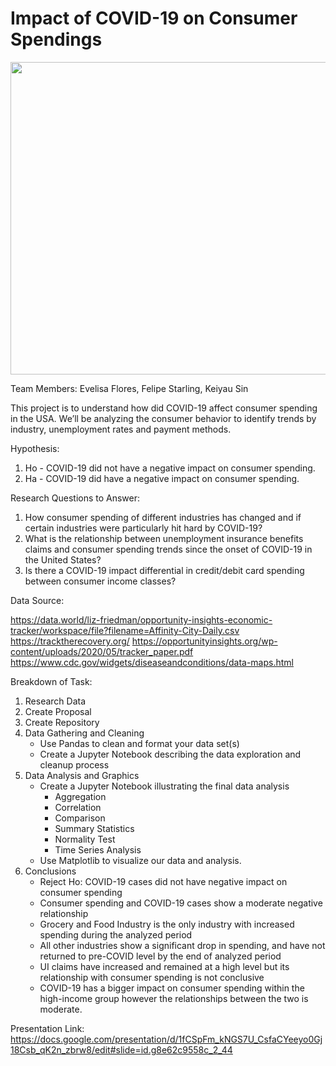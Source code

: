
# Impact of COVID-19 on Consumer Spendings


<img src="https://itab.com/imagevault/publishedmedia/a52tlidz2csk2ry4zqz9/wesley-tingey-DBu9IrkuPFM-unsplash.jpg" width="1000" height="500">


Team Members:  Evelisa Flores, Felipe Starling, Keiyau Sin

This project is to understand how did COVID-19 affect consumer spending in the USA. We’ll be analyzing the consumer behavior to identify trends by industry, unemployment rates and payment methods.

Hypothesis: 
1. Ho - COVID-19 did not have a negative impact on consumer spending.
2. Ha - COVID-19 did have a negative impact on consumer spending.

Research Questions to Answer:
1. How consumer spending of different industries has changed and if certain industries were particularly hit hard by COVID-19?
2. What is the relationship between unemployment insurance benefits claims and consumer spending trends since the onset of COVID-19 in the United States?
3. Is there a COVID-19 impact differential in credit/debit card spending between consumer income classes?

Data Source: 

https://data.world/liz-friedman/opportunity-insights-economic-tracker/workspace/file?filename=Affinity-City-Daily.csv
https://tracktherecovery.org/
https://opportunityinsights.org/wp-content/uploads/2020/05/tracker_paper.pdf
https://www.cdc.gov/widgets/diseaseandconditions/data-maps.html

Breakdown of Task:
1. Research Data
3. Create Proposal
4. Create Repository
5. Data Gathering and Cleaning
    * Use Pandas to clean and format your data set(s)
    * Create a Jupyter Notebook describing the data exploration and cleanup process
6. Data Analysis and Graphics
    * Create a Jupyter Notebook illustrating the final data analysis
        * Aggregation
        * Correlation
        * Comparison
        * Summary Statistics
        * Normality Test
        * Time Series Analysis
    * Use Matplotlib to visualize our data and analysis.
7. Conclusions
    * Reject Ho: COVID-19 cases did not have negative impact on consumer spending
    * Consumer spending and COVID-19 cases show a moderate negative relationship
    * Grocery and Food Industry is the only industry with increased spending during the analyzed period
    * All other industries show a significant drop in spending, and have not returned to pre-COVID level by the end of analyzed period
    * UI claims have increased and remained at a high level but its relationship with consumer spending is not conclusive
    * COVID-19 has a bigger impact on consumer spending within the high-income group however the relationships between the two is moderate.

Presentation Link: https://docs.google.com/presentation/d/1fCSpFm_kNGS7U_CsfaCYeeyo0Gj18Csb_qK2n_zbrw8/edit#slide=id.g8e62c9558c_2_44
